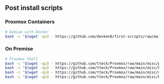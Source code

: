 ## Post install scripts

### Proxmox Containers

```bash
# Debian with Docker
bash -c "$(wget -qLO - https://github.com/devken0/first-scripts/raw/main/proxmox-ct/deb-docker.sh)"
```

### On Premise

```bash
# Proxmox Shell
bash -c "$(wget -qLO - https://github.com/tteck/Proxmox/raw/main/misc/post-pve-install.sh)"
bash -c "$(wget -qLO - https://github.com/tteck/Proxmox/raw/main/misc/kernel-clean.sh)"
bash -c "$(wget -qLO - https://github.com/tteck/Proxmox/raw/main/misc/microcode.sh)"
bash -c "$(wget -qLO - https://github.com/tteck/Proxmox/raw/main/misc/host-backup.sh)"
```

